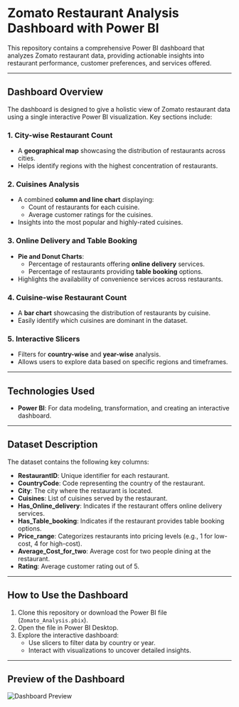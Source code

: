 # Zomato Restaurant Analysis Dashboard with Power BI

This repository contains a comprehensive Power BI dashboard that analyzes Zomato restaurant data, providing actionable insights into restaurant performance, customer preferences, and services offered.

---

## Dashboard Overview

The dashboard is designed to give a holistic view of Zomato restaurant data using a single interactive Power BI visualization. Key sections include:

### 1. **City-wise Restaurant Count**
   - A **geographical map** showcasing the distribution of restaurants across cities.
   - Helps identify regions with the highest concentration of restaurants.

### 2. **Cuisines Analysis**
   - A combined **column and line chart** displaying:
     - Count of restaurants for each cuisine.
     - Average customer ratings for the cuisines.
   - Insights into the most popular and highly-rated cuisines.

### 3. **Online Delivery and Table Booking**
   - **Pie and Donut Charts**:
     - Percentage of restaurants offering **online delivery** services.
     - Percentage of restaurants providing **table booking** options.
   - Highlights the availability of convenience services across restaurants.

### 4. **Cuisine-wise Restaurant Count**
   - A **bar chart** showcasing the distribution of restaurants by cuisine.
   - Easily identify which cuisines are dominant in the dataset.

### 5. **Interactive Slicers**
   - Filters for **country-wise** and **year-wise** analysis.
   - Allows users to explore data based on specific regions and timeframes.

---

## Technologies Used

- **Power BI**: For data modeling, transformation, and creating an interactive dashboard.

---

## Dataset Description

The dataset contains the following key columns:

- **RestaurantID**: Unique identifier for each restaurant.
- **CountryCode**: Code representing the country of the restaurant.
- **City**: The city where the restaurant is located.
- **Cuisines**: List of cuisines served by the restaurant.
- **Has_Online_delivery**: Indicates if the restaurant offers online delivery services.
- **Has_Table_booking**: Indicates if the restaurant provides table booking options.
- **Price_range**: Categorizes restaurants into pricing levels (e.g., 1 for low-cost, 4 for high-cost).
- **Average_Cost_for_two**: Average cost for two people dining at the restaurant.
- **Rating**: Average customer rating out of 5.

---

## How to Use the Dashboard

1. Clone this repository or download the Power BI file (`Zomato_Analysis.pbix`).
2. Open the file in Power BI Desktop.
3. Explore the interactive dashboard:
   - Use slicers to filter data by country or year.
   - Interact with visualizations to uncover detailed insights.

---

## Preview of the Dashboard

![Dashboard Preview](dashboard_preview.png)

